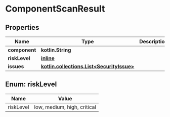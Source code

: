 
# ComponentScanResult

## Properties
| Name | Type | Description | Notes |
| ------------ | ------------- | ------------- | ------------- |
| **component** | **kotlin.String** |  |  [optional] |
| **riskLevel** | [**inline**](#RiskLevel) |  |  [optional] |
| **issues** | [**kotlin.collections.List&lt;SecurityIssue&gt;**](SecurityIssue.md) |  |  [optional] |


<a id="RiskLevel"></a>
## Enum: riskLevel
| Name | Value |
| ---- | ----- |
| riskLevel | low, medium, high, critical |



